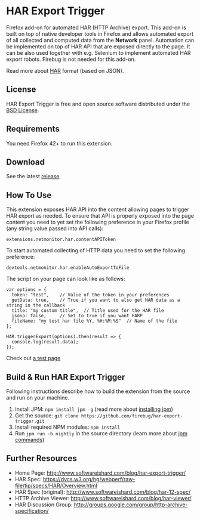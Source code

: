 # HAR Export Trigger
Firefox add-on for automated HAR (HTTP Archive) export. This add-on is built on
top of native developer tools in Firefox and allows automated export
of all collected and computed data from the <strong>Network</strong> panel.
Automation can be implemented on top of HAR API that are exposed directly
to the page.
It can be also used together with e.g. Selenium to implement automated HAR
export robots. Firebug is not needed for this add-on.

Read more about [HAR](http://www.softwareishard.com/blog/har-12-spec/) format
(based on JSON).


License
-------
HAR Export Trigger is free and open source software distributed under the
[BSD License](https://github.com/firebug/har-export-trigger/blob/master/license.txt).

Requirements
------------
You need Firefox 42+ to run this extension.

Download
--------
See the latest [release](https://github.com/firebug/har-export-trigger/releases)

How To Use
----------
This extension exposes HAR API into the content allowing pages to trigger
HAR export as needed. To ensure that API is properly exposed into the
page content you need to yet set the following preference
in your Firefox profile (any string value passed into API calls):

`extensions.netmonitor.har.contentAPIToken`

To start automated collecting of HTTP data you need to set
the following preference:

`devtools.netmonitor.har.enableAutoExportToFile`

The script on your page can look like as follows:

```
var options = {
  token: "test",    // Value of the token in your preferences
  getData: true,    // True if you want to also get HAR data as a string in the callback
  title: "my custom title",  // Title used for the HAR file
  jsonp: false,     // Set to true if you want HARP
  fileName: "my test har file %Y, %H:%M:%S"  // Name of the file
};

HAR.triggerExport(options).then(result => {
  console.log(result.data);
});
```

Check out [a test page](http://janodvarko.cz/har/tests/har-export-trigger/har-export-api.html)

Build & Run HAR Export Trigger
------------------------------
Following instructions describe how to build the extension
from the source and run on your machine.

1. Install JPM: `npm install jpm -g` (read more about [installing jpm](https://developer.mozilla.org/en-US/Add-ons/SDK/Tools/jpm#Installation))
2. Get the source: `git clone https://github.com/firebug/har-export-trigger.git`
3. Install required NPM modules: `npm install`
4. Run `jpm run -b nightly` in the source directory (learn more about [jpm commands](https://developer.mozilla.org/en-US/Add-ons/SDK/Tools/jpm#Command_reference))

Further Resources
-----------------
* Home Page: http://www.softwareishard.com/blog/har-export-trigger/
* HAR Spec: https://dvcs.w3.org/hg/webperf/raw-file/tip/specs/HAR/Overview.html
* HAR Spec (original): http://www.softwareishard.com/blog/har-12-spec/
* HTTP Archive Viewer: http://www.softwareishard.com/blog/har-viewer/
* HAR Discussion Group: http://groups.google.com/group/http-archive-specification/

